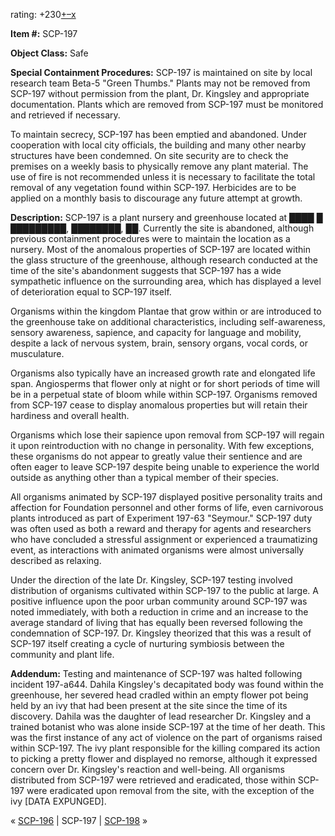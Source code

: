 rating: +230[+](javascript:; "I like it")[–](javascript:; "I don't like it")[x](javascript:; "Cancel my vote")

**Item #:** SCP-197

**Object Class:** Safe

**Special Containment Procedures:** SCP-197 is maintained on site by local research team Beta-5 "Green Thumbs." Plants may not be removed from SCP-197 without permission from the plant, Dr. Kingsley and appropriate documentation. Plants which are removed from SCP-197 must be monitored and retrieved if necessary.

To maintain secrecy, SCP-197 has been emptied and abandoned. Under cooperation with local city officials, the building and many other nearby structures have been condemned. On site security are to check the premises on a weekly basis to physically remove any plant material. The use of fire is not recommended unless it is necessary to facilitate the total removal of any vegetation found within SCP-197. Herbicides are to be applied on a monthly basis to discourage any future attempt at growth.

**Description:** SCP-197 is a plant nursery and greenhouse located at ████ █ █████████, ████████, ██. Currently the site is abandoned, although previous containment procedures were to maintain the location as a nursery. Most of the anomalous properties of SCP-197 are located within the glass structure of the greenhouse, although research conducted at the time of the site's abandonment suggests that SCP-197 has a wide sympathetic influence on the surrounding area, which has displayed a level of deterioration equal to SCP-197 itself.

Organisms within the kingdom Plantae that grow within or are introduced to the greenhouse take on additional characteristics, including self-awareness, sensory awareness, sapience, and capacity for language and mobility, despite a lack of nervous system, brain, sensory organs, vocal cords, or musculature.

Organisms also typically have an increased growth rate and elongated life span. Angiosperms that flower only at night or for short periods of time will be in a perpetual state of bloom while within SCP-197. Organisms removed from SCP-197 cease to display anomalous properties but will retain their hardiness and overall health.

Organisms which lose their sapience upon removal from SCP-197 will regain it upon reintroduction with no change in personality. With few exceptions, these organisms do not appear to greatly value their sentience and are often eager to leave SCP-197 despite being unable to experience the world outside as anything other than a typical member of their species.

All organisms animated by SCP-197 displayed positive personality traits and affection for Foundation personnel and other forms of life, even carnivorous plants introduced as part of Experiment 197-63 "Seymour." SCP-197 duty was often used as both a reward and therapy for agents and researchers who have concluded a stressful assignment or experienced a traumatizing event, as interactions with animated organisms were almost universally described as relaxing.

Under the direction of the late Dr. Kingsley, SCP-197 testing involved distribution of organisms cultivated within SCP-197 to the public at large. A positive influence upon the poor urban community around SCP-197 was noted immediately, with both a reduction in crime and an increase to the average standard of living that has equally been reversed following the condemnation of SCP-197. Dr. Kingsley theorized that this was a result of SCP-197 itself creating a cycle of nurturing symbiosis between the community and plant life.

**Addendum:** Testing and maintenance of SCP-197 was halted following incident 197-a644. Dahila Kingsley's decapitated body was found within the greenhouse, her severed head cradled within an empty flower pot being held by an ivy that had been present at the site since the time of its discovery. Dahila was the daughter of lead researcher Dr. Kingsley and a trained botanist who was alone inside SCP-197 at the time of her death. This was the first instance of any act of violence on the part of organisms raised within SCP-197. The ivy plant responsible for the killing compared its action to picking a pretty flower and displayed no remorse, although it expressed concern over Dr. Kingsley's reaction and well-being. All organisms distributed from SCP-197 were retrieved and eradicated, those within SCP-197 were eradicated upon removal from the site, with the exception of the ivy \[DATA EXPUNGED\].

« [SCP-196](/scp-196) | SCP-197 | [SCP-198](/scp-198) »